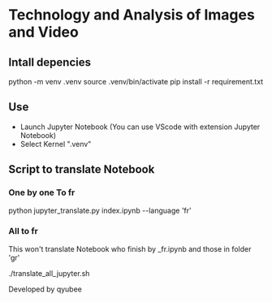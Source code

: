 # Technology and Analysis of Images and Video

## Intall depencies
python -m venv .venv
source .venv/bin/activate
pip install -r requirement.txt

## Use
* Launch Jupyter Notebook (You can use VScode with extension Jupyter Notebook)
* Select Kernel ".venv"

## Script to translate Notebook
### One by one To fr
python jupyter_translate.py index.ipynb --language 'fr'
### All to fr
This won't translate Notebook who finish by _fr.ipynb and those in folder 'gr'

./translate_all_jupyter.sh

Developed by qyubee
